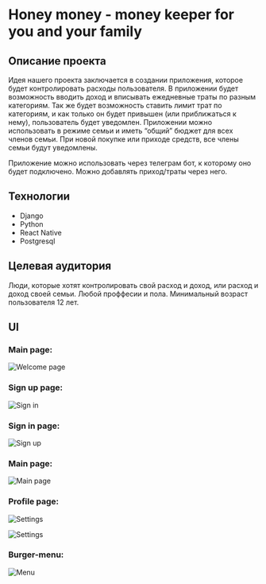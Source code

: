 # Honey money - money keeper for you and your family

## Описание проекта

Идея нашего проекта заключается в создании приложения, которое будет контролировать расходы пользователя. В приложении будет возможность вводить доход и вписывать ежедневные траты по разным категориям. Так же будет возможность ставить лимит трат по категориям, и как только он будет привышен (или приближаться к нему), пользователь будет уведомлен.
Приложении можно использовать в режиме семьи и иметь “общий” бюджет для всех членов семьи. При новой покупке или приходе средств, все члены семьи будут уведомлены.

Приложение можно использовать через телеграм бот, к которому оно будет подключено. Можно добавлять приход/траты через него.

## Технологии

* Django
* Python
* React Native
* Postgresql

## Целевая аудитория

Люди, которые хотят контролировать свой расход и доход, или расход и доход своей семьи.
Любой проффесии и пола. Минимальный возраст пользователя 12 лет.

## UI

### Main page: ###
![Welcome page](https://github.com/egornesterenko/honey-money/blob/ui/ui/Android%20-%201.jpg?raw=true)

### Sign up page: ###
![Sign in](https://github.com/egornesterenko/honey-money/blob/ui/ui/Android%20-%202.jpg?raw=true)

### Sign in page: ###
![Sign up](https://github.com/egornesterenko/honey-money/blob/ui/ui/Android%20-%203.jpg?raw=true)

### Main page: ###
![Main page](https://github.com/egornesterenko/honey-money/blob/ui/ui/Android%20-%204.jpg?raw=true)

### Profile page: ###
![Settings](https://github.com/egornesterenko/honey-money/blob/ui/ui/Android%20-%205.jpg?raw=true)

![Settings](https://github.com/egornesterenko/honey-money/blob/ui/ui/Android%20-%206.jpg?raw=true)

### Burger-menu: ###
![Menu](https://github.com/egornesterenko/honey-money/blob/ui/ui/Android%20-%207.jpg?raw=true)

